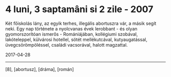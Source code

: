 # 4 luni, 3 saptamâni si 2 zile - 2007

Két főiskolás lány, az egyik terhes, illegális abortuszra vár, a másik segít neki. Egy nap története a nyolcvanas évek lerobbant - és olyan gyomorszorítóan ismerős - Romániájában, kollégiumi szobával, lakóteleppel, külvárosi hotellel, sötét mellékutcával, kutyaugatással, üvegcsörömpöléssel, családi vacsorával, halott magzattal.

2017-04-28

----

[8], [abortusz], [dráma], [román]
